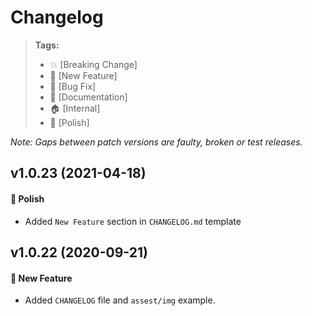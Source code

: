 Changelog
=========

> **Tags:**
> - :boom:       [Breaking Change]
> - :rocket:     [New Feature]
> - :bug:        [Bug Fix]
> - :memo:       [Documentation]
> - :house:      [Internal]
> - :nail_care:  [Polish]

_Note: Gaps between patch versions are faulty, broken or test releases._

## v1.0.23 (2021-04-18)

#### :nail_care: Polish

* Added `New Feature` section in `CHANGELOG.md` template

## v1.0.22 (2020-09-21)

#### :rocket: New Feature

* Added `CHANGELOG` file and `assest/img` example.
